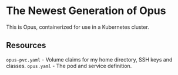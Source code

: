 # The Newest Generation of Opus

This is Opus, containerized for use in a Kubernetes cluster. 

## Resources 

`opus-pvc.yaml` - Volume claims for my home directory, SSH keys and classes. 
`opus.yaml` - The pod and service definition. 

